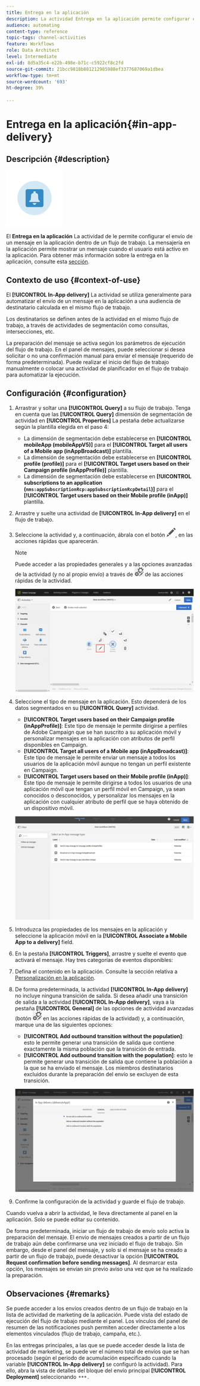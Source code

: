 ```yaml
---
title: Entrega en la aplicación
description: La actividad Entrega en la aplicación permite configurar el envío de un mensaje en la aplicación dentro de un flujo de trabajo.
audience: automating
content-type: reference
topic-tags: channel-activities
feature: Workflows
role: Data Architect
level: Intermediate
exl-id: 8d5a35c4-e22b-498e-b71c-c5922cf8c2fd
source-git-commit: 21bcc9818b881212985988ef3377687069a1dbea
workflow-type: tm+mt
source-wordcount: '693'
ht-degree: 39%

---
```


# Entrega en la aplicación{#in-app-delivery}

## Descripción {#description}

![](assets/wkf_in_app_1.png)

El **Entrega en la aplicación** La actividad de le permite configurar el envío de un mensaje en la aplicación dentro de un flujo de trabajo. La mensajería en la aplicación permite mostrar un mensaje cuando el usuario está activo en la aplicación. Para obtener más información sobre la entrega en la aplicación, consulte esta [sección](../../channels/using/about-in-app-messaging.md).

## Contexto de uso {#context-of-use}

El **[!UICONTROL In-App delivery]** La actividad se utiliza generalmente para automatizar el envío de un mensaje en la aplicación a una audiencia de destinatario calculada en el mismo flujo de trabajo.

Los destinatarios se definen antes de la actividad en el mismo flujo de trabajo, a través de actividades de segmentación como consultas, intersecciones, etc.

La preparación del mensaje se activa según los parámetros de ejecución del flujo de trabajo. En el panel de mensajes, puede seleccionar si desea solicitar o no una confirmación manual para enviar el mensaje (requerido de forma predeterminada). Puede realizar el inicio del flujo de trabajo manualmente o colocar una actividad de planificador en el flujo de trabajo para automatizar la ejecución.

## Configuración {#configuration}

1. Arrastrar y soltar una **[!UICONTROL Query]** a su flujo de trabajo. Tenga en cuenta que las **[!UICONTROL Query]** dimensión de segmentación de actividad en **[!UICONTROL Properties]** La pestaña debe actualizarse según la plantilla elegida en el paso 4:

   * La dimensión de segmentación debe establecerse en **[!UICONTROL mobileApp (mobileAppV5)]** para el **[!UICONTROL Target all users of a Mobile app (inAppBroadcast)]** plantilla.
   * La dimensión de segmentación debe establecerse en **[!UICONTROL profile (profile)]** para el **[!UICONTROL Target users based on their Campaign profile (inAppProfile)]** plantilla.
   * La dimensión de segmentación debe establecerse en **[!UICONTROL subscriptions to an application (`nms:appSubscriptionRcp:appSubscriptionRcpDetail`)]** para el **[!UICONTROL Target users based on their Mobile profile (inApp)]** plantilla.

1. Arrastre y suelte una actividad de **[!UICONTROL In-App delivery]** en el flujo de trabajo.
1. Seleccione la actividad y, a continuación, ábrala con el botón ![](assets/edit_darkgrey-24px.png), en las acciones rápidas que aparecerán.

   >[!NOTE]
   >
   >Puede acceder a las propiedades generales y a las opciones avanzadas de la actividad (y no al propio envío) a través de ![](assets/dlv_activity_params-24px.png) de las acciones rápidas de la actividad.

   ![](assets/wkf_in_app_3.png)

1. Seleccione el tipo de mensaje en la aplicación. Esto dependerá de los datos segmentados en su **[!UICONTROL Query]** actividad.

   * **[!UICONTROL Target users based on their Campaign profile (inAppProfile)]**: Este tipo de mensaje le permite dirigirse a perfiles de Adobe Campaign que se han suscrito a su aplicación móvil y personalizar mensajes en la aplicación con atributos de perfil disponibles en Campaign.
   * **[!UICONTROL Target all users of a Mobile app (inAppBroadcast)]**: Este tipo de mensaje le permite enviar un mensaje a todos los usuarios de la aplicación móvil aunque no tengan un perfil existente en Campaign.
   * **[!UICONTROL Target users based on their Mobile profile (inApp)]**: Este tipo de mensaje le permite dirigirse a todos los usuarios de una aplicación móvil que tengan un perfil móvil en Campaign, ya sean conocidos o desconocidos, y personalizar los mensajes en la aplicación con cualquier atributo de perfil que se haya obtenido de un dispositivo móvil.

   ![](assets/wkf_in_app_4.png)

1. Introduzca las propiedades de los mensajes en la aplicación y seleccione la aplicación móvil en la **[!UICONTROL Associate a Mobile App to a delivery]** field.
1. En la pestaña **[!UICONTROL Triggers]**, arrastre y suelte el evento que activará el mensaje. Hay tres categorías de eventos disponibles:
1. Defina el contenido en la aplicación. Consulte la sección relativa a [Personalización en la aplicación](../../channels/using/customizing-an-in-app-message.md).
1. De forma predeterminada, la actividad **[!UICONTROL In-App delivery]** no incluye ninguna transición de salida. Si desea añadir una transición de salida a la actividad **[!UICONTROL In-App delivery]**, vaya a la pestaña **[!UICONTROL General]** de las opciones de actividad avanzadas (botón ![](assets/dlv_activity_params-24px.png) en las acciones rápidas de la actividad) y, a continuación, marque una de las siguientes opciones:

   * **[!UICONTROL Add outbound transition without the population]**: esto le permite generar una transición de salida que contiene exactamente la misma población que la transición de entrada.
   * **[!UICONTROL Add outbound transition with the population]**: esto le permite generar una transición de salida que contiene la población a la que se ha enviado el mensaje. Los miembros destinatarios excluidos durante la preparación del envío se excluyen de esta transición.

   ![](assets/wkf_in_app_5.png)

1. Confirme la configuración de la actividad y guarde el flujo de trabajo.

Cuando vuelva a abrir la actividad, le lleva directamente al panel en la aplicación. Solo se puede editar su contenido.

De forma predeterminada, iniciar un flujo de trabajo de envío solo activa la preparación del mensaje. El envío de mensajes creados a partir de un flujo de trabajo aún debe confirmarse una vez iniciado el flujo de trabajo. Sin embargo, desde el panel del mensaje, y solo si el mensaje se ha creado a partir de un flujo de trabajo, puede desactivar la opción **[!UICONTROL Request confirmation before sending messages]**. Al desmarcar esta opción, los mensajes se envían sin previo aviso una vez que se ha realizado la preparación.

## Observaciones {#remarks}

Se puede acceder a los envíos creados dentro de un flujo de trabajo en la lista de actividad de marketing de la aplicación. Puede vista del estado de ejecución del flujo de trabajo mediante el panel. Los vínculos del panel de resumen de las notificaciones push permiten acceder directamente a los elementos vinculados (flujo de trabajo, campaña, etc.).

En las entregas principales, a las que se puede acceder desde la lista de actividad de marketing, se puede ver el número total de envíos que se han procesado (según el periodo de acumulación especificado cuando la variable **[!UICONTROL In-App delivery]** se configuró la actividad). Para ello, abra la vista de detalles del bloque del envío principal **[!UICONTROL Deployment]** seleccionando ![](assets/wkf_dlv_detail_button.png).
